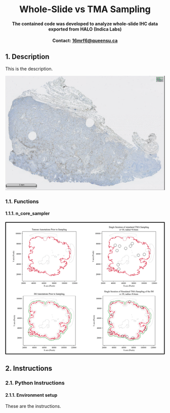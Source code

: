 # <div align="center"> Whole-Slide vs TMA Sampling </div>
#### <div align="center"> The contained code was developed to analyze whole-slide IHC data exported from HALO (Indica Labs) <div>
#### <div align="center">Contact: 16mrf6@queensu.ca</div>
  
  ## 1. Description
This is the description.

![WhaleFig](documents/WhaleSlide.png)

  ### 1.1. Functions
  #### 1.1.1. n_core_sampler

![WhaleFig](documents/SimulatedSampling.png)
  
  
## 2. Instructions
### 2.1. Python Instructions
#### 2.1.1. Environment setup
These are the instructions.
